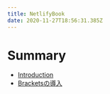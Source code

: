 ```yaml
---
title: NetlifyBook
date: 2020-11-27T18:56:31.385Z
---
```


# Summary

- [Introduction](README.md)
- [Bracketsの導入](bracketsの導入.md)
